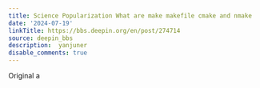 ```yaml
---
title: Science Popularization What are make makefile cmake and nmake
date: '2024-07-19'
linkTitle: https://bbs.deepin.org/en/post/274714
source: deepin_bbs
description:  yanjuner 
disable_comments: true
---
```

Original a

